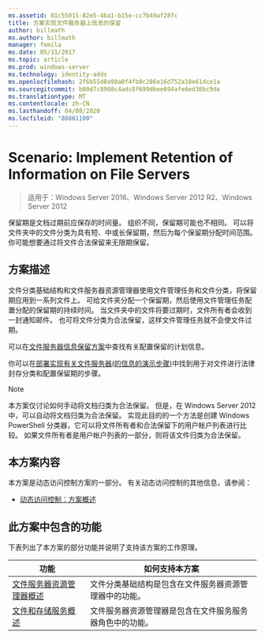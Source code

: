 ```yaml
---
ms.assetid: 81c55015-82e5-4ba1-b15e-cc7b49af28fc
title: 方案实现文件服务器上信息的保留
author: billmath
ms.author: billmath
manager: femila
ms.date: 05/31/2017
ms.topic: article
ms.prod: windows-server
ms.technology: identity-adds
ms.openlocfilehash: 2f6b55d8a98a0f4fb0c286e16d752a18e61dce1a
ms.sourcegitcommit: b00d7c8968c4adc8f699dbee694afe6ed36bc9de
ms.translationtype: MT
ms.contentlocale: zh-CN
ms.lasthandoff: 04/08/2020
ms.locfileid: "80861100"
---
```

# <a name="scenario-implement-retention-of-information-on-file-servers"></a>Scenario: Implement Retention of Information on File Servers

>适用于：Windows Server 2016、Windows Server 2012 R2、Windows Server 2012

保留期是文档过期前应保存的时间量。 组织不同，保留期可能也不相同。 可以将文件夹中的文件分类为具有短、中或长保留期，然后为每个保留期分配时间范围。 你可能想要通过将文件合法保留来无限期保留。  
  
## <a name="scenario-description"></a><a name="BKMK_OVER"></a>方案描述  
文件分类基础结构和文件服务器资源管理器使用文件管理任务和文件分类，将保留期应用到一系列文件上。 可给文件夹分配一个保留期，然后使用文件管理任务配置分配的保留期的持续时间。 当文件夹中的文件将要过期时，文件所有者会收到一封通知邮件。 也可将文件分类为合法保留，这样文件管理任务就不会使文件过期。  
  
可以在[文件服务器信息保留方案](assetId:///edf13190-7077-455a-ac01-f534064a9e0c)中查找有关配置保留的计划信息。  
  
你可以在[部署实现有关文件服务器&#40;的信息的演示步骤&#41;](Deploy-Implementing-Retention-of-Information-on-File-Servers--Demonstration-Steps-.md)中找到用于对文件进行法律封存分类和配置保留期的步骤。  
  
> [!NOTE]  
> 本方案仅讨论如何手动将文档归类为合法保留。 但是，在 Windows Server 2012 中，可以自动将文档归类为合法保留。 实现此目的的一个方法是创建 Windows PowerShell 分类器，它可以将文件所有者和合法保留下的用户帐户列表进行比较。 如果文件所有者是用户帐户列表的一部分，则将该文件归类为合法保留。  
  
## <a name="in-this-scenario"></a>本方案内容  
本方案是动态访问控制方案的一部分。 有关动态访问控制的其他信息，请参阅：  
  
-   [动态访问控制：方案概述](Dynamic-Access-Control--Scenario-Overview.md)  
  
## <a name="features-included-in-this-scenario"></a><a name="BKMK_NEW"></a>此方案中包含的功能  
下表列出了本方案的部分功能并说明了支持该方案的工作原理。  
  
|功能|如何支持本方案|  
|-----------|---------------------------------|  
|[文件服务器资源管理器概述](https://technet.microsoft.com/library/hh831701.aspx)|文件分类基础结构是包含在文件服务器资源管理器中的功能。|  
|[文件和存储服务概述](https://technet.microsoft.com/library/hh831487.aspx)|文件服务器资源管理器是包含在文件服务服务器角色中的功能。|  
  
  


